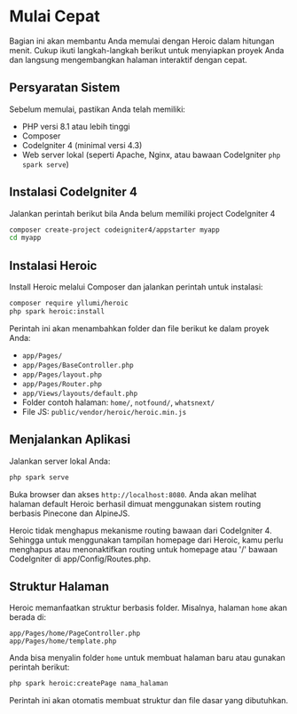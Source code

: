 # Mulai Cepat

Bagian ini akan membantu Anda memulai dengan Heroic dalam hitungan menit. Cukup ikuti langkah-langkah berikut untuk menyiapkan proyek Anda dan langsung mengembangkan halaman interaktif dengan cepat.

## Persyaratan Sistem
Sebelum memulai, pastikan Anda telah memiliki:

- PHP versi 8.1 atau lebih tinggi
- Composer
- CodeIgniter 4 (minimal versi 4.3)
- Web server lokal (seperti Apache, Nginx, atau bawaan CodeIgniter `php spark serve`)

## Instalasi CodeIgniter 4

Jalankan perintah berikut bila Anda belum memiliki project CodeIgniter 4

```bash
composer create-project codeigniter4/appstarter myapp
cd myapp
```

## Instalasi Heroic

Install Heroic melalui Composer dan jalankan perintah untuk instalasi:

```bash
composer require yllumi/heroic
php spark heroic:install
```

Perintah ini akan menambahkan folder dan file berikut ke dalam proyek Anda:

- `app/Pages/`
- `app/Pages/BaseController.php`
- `app/Pages/layout.php`
- `app/Pages/Router.php`
- `app/Views/layouts/default.php`
- Folder contoh halaman: `home/`, `notfound/`, `whatsnext/`
- File JS: `public/vendor/heroic/heroic.min.js`

## Menjalankan Aplikasi

Jalankan server lokal Anda:

```bash
php spark serve
```

Buka browser dan akses `http://localhost:8080`. Anda akan melihat halaman default Heroic berhasil dimuat menggunakan sistem routing berbasis Pinecone dan AlpineJS.

Heroic tidak menghapus mekanisme routing bawaan dari CodeIgniter 4. Sehingga untuk menggunakan tampilan homepage dari Heroic, kamu perlu menghapus atau menonaktifkan routing untuk homepage atau '/' bawaan CodeIgniter di app/Config/Routes.php.

## Struktur Halaman
Heroic memanfaatkan struktur berbasis folder. Misalnya, halaman `home` akan berada di:

```
app/Pages/home/PageController.php
app/Pages/home/template.php
```

Anda bisa menyalin folder `home` untuk membuat halaman baru atau gunakan perintah berikut:

```bash
php spark heroic:createPage nama_halaman
```

Perintah ini akan otomatis membuat struktur dan file dasar yang dibutuhkan.
